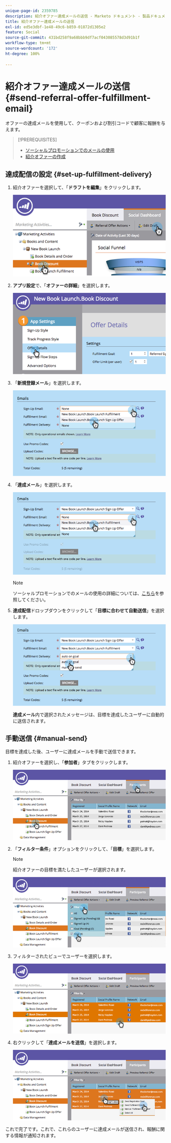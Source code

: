 ```yaml
---
unique-page-id: 2359785
description: 紹介オファー達成メールの送信 - Marketo ドキュメント - 製品ドキュメント
title: 紹介オファー達成メールの送信
exl-id: ed5e3dbf-1e48-49c6-b859-01872d1305e2
feature: Social
source-git-commit: 431bd258f9a68bbb9df7acf043085578d3d91b1f
workflow-type: tm+mt
source-wordcount: '172'
ht-degree: 100%

---
```


# 紹介オファー達成メールの送信 {#send-referral-offer-fulfillment-email}

オファーの達成メールを使用して、クーポンおよび割引コードで顧客に報酬を与えます。

>[!PREREQUISITES]
>
>* [ソーシャルプロモーションでのメールの使用](/help/marketo/product-docs/demand-generation/social/social-functions/use-emails-in-social-promotions.md)
>* [紹介オファーの作成](/help/marketo/product-docs/demand-generation/social/referral-offers/create-a-referral-offer.md)

## 達成配信の設定 {#set-up-fulfillment-delivery}

1. 紹介オファーを選択して、「**ドラフトを編集**」をクリックします。

   ![](assets/image2015-4-20-16-3a3-3a14.png)

1. **アプリ設定**&#x200B;で、「**オファーの詳細**」を選択します。

   ![](assets/image2015-4-23-12-3a53-3a16.png)

1. 「**新規登録メール**」を選択します。

   ![](assets/image2015-4-23-12-3a58-3a52.png)

1. 「**達成メール**」を選択します。

   ![](assets/image2015-4-23-13-3a4-3a40.png)

   >[!NOTE]
   >
   >ソーシャルプロモーションでのメールの使用の詳細については、[こちら](/help/marketo/product-docs/demand-generation/social/social-functions/use-emails-in-social-promotions.md)を参照してください。

1. **達成配信**&#x200B;ドロップダウンをクリックして「**目標に合わせて自動送信**」を選択します。

   ![](assets/image2015-4-23-13-3a13-3a33.png)

   **達成メール**&#x200B;内で選択されたメッセージは、目標を達成したユーザーに自動的に送信されます。

## 手動送信 {#manual-send}

目標を達成した後、ユーザーに達成メールを手動で送信できます。

1. 紹介オファーを選択し、「**参加者**」タブをクリックします。

   ![](assets/image2015-4-20-15-3a37-3a14.png)

1. 「**フィルター条件**」オプションをクリックして、「**目標**」を選択します。

   >[!NOTE]
   >
   >紹介オファーの目標を満たしたユーザーが選択されます。

   ![](assets/image2015-4-20-15-3a59-3a11.png)

1. フィルターされたビューでユーザーを選択します。

   ![](assets/2015-04-23-13-08-53.png)

1. 右クリックして「**達成メールを送信**」を選択します。

   ![](assets/2015-04-20-15-54-13.png)

これで完了です。これで、これらのユーザーに達成メールが送信され、報酬に関する情報が通知されます。
